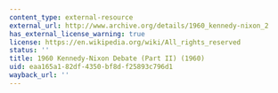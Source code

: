```yaml
---
content_type: external-resource
external_url: http://www.archive.org/details/1960_kennedy-nixon_2
has_external_license_warning: true
license: https://en.wikipedia.org/wiki/All_rights_reserved
status: ''
title: 1960 Kennedy-Nixon Debate (Part II) (1960)
uid: eaa165a1-82df-4350-bf8d-f25893c796d1
wayback_url: ''
---
```

